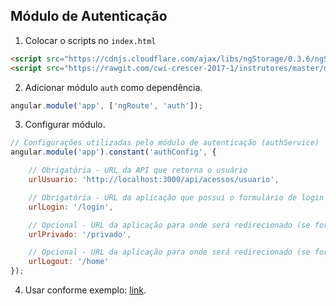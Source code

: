 ## Módulo de Autenticação

1. Colocar o scripts no `index.html`
```html
<script src="https://cdnjs.cloudflare.com/ajax/libs/ngStorage/0.3.6/ngStorage.min.js" type="text/javascript"></script>
<script src="https://rawgit.com/cwi-crescer-2017-1/instrutores/master/modulo-05-angularjs/auth/auth.module.js" type="text/javascript"></script>
```

2. Adicionar módulo `auth` como dependência.
```javascript
angular.module('app', ['ngRoute', 'auth']);
```

3. Configurar módulo.
```javascript
// Configurações utilizadas pelo módulo de autenticação (authService)
angular.module('app').constant('authConfig', {

    // Obrigatória - URL da API que retorna o usuário
    urlUsuario: 'http://localhost:3000/api/acessos/usuario',

    // Obrigatória - URL da aplicação que possui o formulário de login
    urlLogin: '/login',

    // Opcional - URL da aplicação para onde será redirecionado (se for informado) após o LOGIN com sucesso
    urlPrivado: '/privado',

    // Opcional - URL da aplicação para onde será redirecionado (se for informado) após o LOGOUT
    urlLogout: '/home'
});
```

4. Usar conforme exemplo: [link](https://github.com/cwi-crescer-2017-1/instrutores/blob/master/modulo-05-angularjs/autenticacao).
